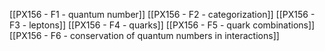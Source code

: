 [[PX156 - F1 - quantum number]]
[[PX156 - F2 - categorization]]
[[PX156 - F3 - leptons]]
[[PX156 - F4 - quarks]]
[[PX156 - F5 - quark combinations]]
[[PX156 - F6 - conservation of quantum numbers in interactions]]
